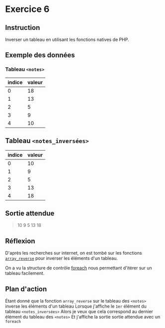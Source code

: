 # Exercice 6

## Instruction

Inverser un tableau en utilisant les fonctions natives de PHP.

## Exemple des données

### Tableau `<notes>`

| indice | valeur |
| ------ | ------ |
| 0      | 18     |
| 1      | 13     |
| 2      | 5      |
| 3      | 9      |
| 4      | 10     |

## Tableau `<notes_inversées>`

| indice | valeur |
| ------ | ------ |
| 0      | 10     |
| 1      | 9      |
| 2      | 5      |
| 3      | 13     |
| 4      | 18     |

## Sortie attendue

> 10 9 5 13 18

## Réflexion

D'après les recherches sur internet, on est tombé sur les fonctions
[`array_reverse`](https://www.php.net/manual/fr/function.array-reverse.php) pour
inverser les éléments d'un tableau.

On a vu la structure de contrôle [foreach](https://www.php.net/manual/fr/control-structures.foreach.php)
nous permettant d'itérer sur un tableau facilement.

## Plan d'action

Étant donné que la fonction `array_reverse` sur le tableau des `<notes>` inverse les éléments d'un tableau
Lorsque j'affiche le `1er` élément du tableau `<notes_inversées>`
Alors je veux que cela correspond au dernier élément du tableau des `<notes>`
Et j'affiche la sortie sortie attendue avec un `foreach`
